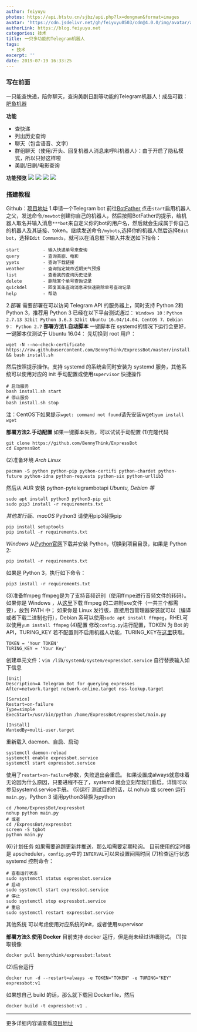 ```yaml
---
author: feiyuyu
photos: https://api.btstu.cn/sjbz/api.php?lx=dongman&format=images
avatar: 'https://cdn.jsdelivr.net/gh/feiyuyu0503/cdn@4.0.0/img/avatar/avater.jpg'
authorLink: https://blog.feiyuyu.net
categories: 技术
title: 一只多功能的Telegram机器人
tags:
  - 技术
excerpt: ''
date: 2019-07-19 16:33:25
---
```


### 写在前面

一只能查快递，陪你聊天，查询美剧日剧等功能的Telegram机器人！成品可戳：[肥鱼机器](https://t.me/feiyuyubot "肥鱼机器")

**功能**

*   查快递
*   列出历史查询
*   聊天（包含语音、文字）
*   群组聊天（使用/开头、回复机器人消息来呼叫机器人）：由于开启了隐私模式，所以只好这样啦
*   美剧/日剧/电影查询

**功能预览** ![](http://www.feiyuyu.net/wp-content/uploads/2019/07/888.gif) ![](http://www.feiyuyu.net/wp-content/uploads/2019/07/889.gif) ![](http://www.feiyuyu.net/wp-content/uploads/2019/07/990.gif) ![](http://www.feiyuyu.net/wp-content/uploads/2019/07/991.gif)

### 搭建教程

Github：[项目地址](https://github.com/BennyThink/ExpressBot "项目地址") 1.申请一个Telegram bot 前往[BotFather](https://t.me/BotFather "BotFather"),点击`start`启用机器人之父，发送命令`/newbot`创建你自己的机器人，然后按照BotFather的提示，给机器人取名并输入消息`***bot`来自定义你的bot的用户名，然后就会生成属于你自己的机器人及其链接、token。继续发送命令`/mybots`,选择你的机器人然后选择`Edit bot`，选择`Edit Commands`，就可以在消息框下输入并发送如下指令：

    start         - 输入快递单号来查询
    query         - 查询美剧、电影
    yyets         - 查询下载链接
    weather       - 查询指定城市近期天气预报
    list          - 查看我的查询历史记录
    delete        - 删除某个单号查询记录
    quickdel      - 回复某条查询消息来快速删除单号查询记录
    help          - 帮助
    

2.部署 需要部署在可以访问 Telegram API 的服务器上，同时支持 Python 2和 Python 3，推荐用 Python 3 已经在以下平台测试通过： `Windows 10：Python 2.7.13 32bit Python 3.6.3 32bit Ubuntu 16.04/14.04、CentOS 7、Debian 9： Python 2.7` **部署方法1.自动脚本** 一键脚本在 systemd的情况下运行会更好，一键脚本仅测试于 Ubuntu 16.04： 先切换到 root 用户：

    wget -N --no-check-certificate https://raw.githubusercontent.com/BennyThink/ExpressBot/master/install.sh && bash install.sh
    

然后按照提示操作。支持 systemd 的系统会同时安装为 systemd 服务，其他系统可以使用对应的 init 手动配置或使用`supervisor` 快捷操作

    # 启动服务 
    bash install.sh start
    # 停止服务 
    bash install.sh stop
    

注：CentOS下如果提示`wget: command not found`请先安装wget:`yum install wget`

**部署方法2.手动配置** 如果一键脚本失败，可以试试手动配置 (1)克隆代码

    git clone https://github.com/BennyThink/ExpressBot
    cd ExpressBot
    

(2)准备环境 _Arch Linux_

    pacman -S python python-pip python-certifi python-chardet python-future python-idna python-requests python-six python-urllib3
    

然后从 AUR 安装 python-pytelegrambotapi _Ubuntu, Debian 等_

    sudo apt install python3 python3-pip git
    sudo pip3 install -r requirements.txt
    

_其他发行版、macOS_ Python3 请使用pip3替换pip

    pip install setuptools
    pip install -r requirements.txt
    

_Windows_ 从[Python官网](https://www.python.org/ "Python官网")下载并安装 Python，切换到项目目录，如果是 Python 2:

    pip install -r requirements.txt
    

如果是 Python 3，执行如下命令：

    pip3 install -r requirements.txt
    

(3)准备ffmpeg ffmpeg是为了支持音频识别（使用ffmpe进行音频文件的转码）。 如果你是 Windows ，从[这里](https://ffmpeg.org/ "这里")下载 ffmpeg 的二进制exe文件（一共三个都需要），放到 PATH 中； 如果你是 Linux 发行版，直接用包管理器安装就可以（编译或者下载二进制也行），Debian 系可以使用`sudo apt install ffmpeg`，RHEL可以使用`yum install ffmpeg` (4)配置 修改`config.py`进行配置，TOKEN 为 Bot 的 API，TURING\_KEY 若不配置则不启用机器人功能，TURING\_KEY在[这里](http://www.turingapi.com/ "这里")获取。

    TOKEN = 'Your TOKEN'
    TURING_KEY = 'Your Key'
    

创建单元文件：`vim /lib/systemd/system/expressbot.service` 自行替换输入如下信息

    [Unit]  
    Description=A Telegram Bot for querying expresses   
    After=network.target network-online.target nss-lookup.target    
    
    [Service]   
    Restart=on-failure  
    Type=simple 
    ExecStart=/usr/bin/python /home/ExpressBot/expressbot/main.py   
    
    [Install]   
    WantedBy=multi-user.target
    

重新载入 daemon、自启、启动

    systemctl daemon-reload
    systemctl enable expressbot.service
    systemctl start expressbot.service
    

使用了`restart=on-failure`参数，失败退出会重启。 如果设置成always就意味着无论因为什么原因，只要进程不在了，systemd 就会立刻帮我们重启。详情可以参见systemd.service手册。 (5)运行 测试目的的话，以 nohub 或 screen 运行`main.py`，Python 3 请用python3替换为python

    cd /home/ExpressBot/expressbot
    nohup python main.py
    # 或者
    cd /ExpressBot/expressbot
    screen -S tgbot
    python main.py
    

(6)计划任务 如果需要追踪更新并推送，那么咱需要定期轮询。 目前使用的定时器是 apscheduler，`config.py`中的 `INTERVAL`可以来设置间隔时间 (7)检查运行状态 systemd 控制命令：

    # 查看运行状态
    sudo systemctl status expressbot.service
    # 启动
    sudo systemctl start expressbot.service
    # 停止
    sudo systemctl stop expressbot.service
    # 重启
    sudo systemctl restart expressbot.service
    

其他系统 可以考虑使用对应系统的init，或者使用supervisor

**部署方法3.使用 Docker** 目前支持 docker 运行，但是尚未经过详细测试。 (1)拉取镜像

    docker pull bennythink/expressbot:latest
    

(2)后台运行

    docker run -d --restart=always -e TOKEN="TOKEN" -e TURING="KEY"  expressbot:v1
    

如果想自己 build 的话，那么就下载回 Dockerfile，然后

    docker build -t expressbot:v1 .
    

* * *

更多详细内容请查看[项目地址](https://github.com/BennyThink/ExpressBot "项目地址")
